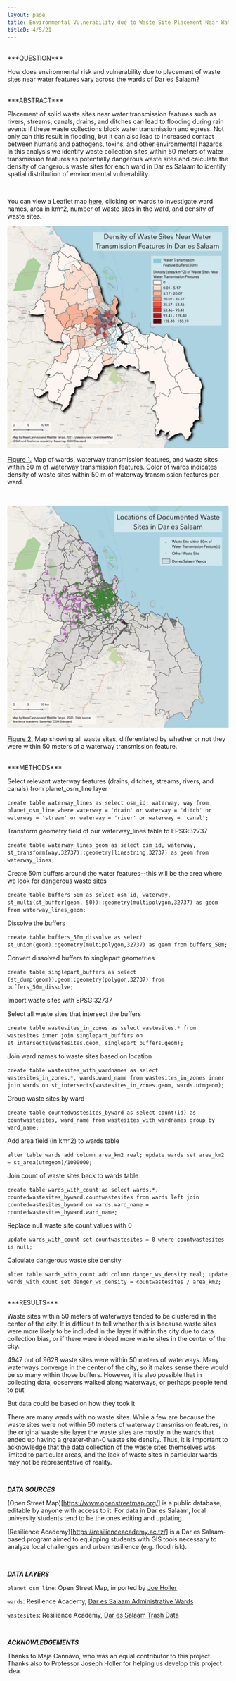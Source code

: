```yaml
---
layout: page
title: Environmental Vulnerability due to Waste Site Placement Near Water Transmission Features in Dar es Salaam
titleD: 4/5/21
---
```


<br>
***QUESTION***

How does environmental risk and vulnerability due to placement of waste sites near water features vary across the wards of Dar es Salaam? 

<br>
***ABSTRACT***

Placement of solid waste sites near water transmission features such as rivers, streams, canals, drains, and ditches can lead to flooding during rain events if these waste collections block water transmission and egress. Not only can this result in flooding, but it can also lead to increased contact between humans and pathogens, toxins, and other environmental hazards. In this analysis we identify waste collection sites within 50 meters of water transmission features as potentially dangerous waste sites and calculate the density of dangerous waste sites for each ward in Dar es Salaam to identify spatial distribution of environmental vulnerability.

<br>

You can view a Leaflet map [here](assets/), clicking on wards to investigate ward names, area in km^2, number of waste sites in the ward, and density of waste sites.

![Static map1](assets/dsm_staticmap.jpg)

[Figure 1.](assets/dsm_staticmap.jpg) Map of wards, waterway transmission features, and waste sites within 50 m of waterway transmission features. 
Color of wards indicates density of waste sites within 50 m of waterway transmission features per ward. 

<br>

![Static map2](assets/dsm_staticmap2.jpg)

[Figure 2.](assets/dsm_staticmap.jpg) Map showing all waste sites, differentiated by whether or not they were within 50 meters of a waterway transmission feature. 



<br>
***METHODS***

Select relevant waterway features (drains, ditches, streams, rivers, and canals) from planet_osm_line layer

`create table waterway_lines as
select osm_id, waterway, way from planet_osm_line
where waterway = 'drain' or waterway = 'ditch' or waterway = 'stream' or waterway = 'river' or waterway = 'canal';`

Transform geometry field of our waterway_lines table to EPSG:32737

`create table waterway_lines_geom as
select osm_id, waterway, st_transform(way,32737)::geometry(linestring,32737) as geom
from waterway_lines;`

Create 50m buffers around the water features--this will be the area where we look for dangerous waste sites

`create table buffers_50m as
select osm_id, waterway, st_multi(st_buffer(geom, 50))::geometry(multipolygon,32737) as geom from waterway_lines_geom;`

Dissolve the buffers

`create table buffers_50m_dissolve as
select st_union(geom)::geometry(multipolygon,32737) as geom
from buffers_50m;`

Convert dissolved buffers to singlepart geometries

`create table singlepart_buffers as
select (st_dump(geom)).geom::geometry(polygon,32737) from buffers_50m_dissolve;`

Import waste sites with EPSG:32737
<br>

Select all waste sites that intersect the buffers

`create table wastesites_in_zones as
select wastesites.*
from wastesites inner join singlepart_buffers
on st_intersects(wastesites.geom, singlepart_buffers.geom);`

Join ward names to waste sites based on location

`create table wastesites_with_wardnames as
select wastesites_in_zones.*, wards.ward_name
from wastesites_in_zones inner join wards
on st_intersects(wastesites_in_zones.geom, wards.utmgeom);`

Group waste sites by ward 

`create table countedwastesites_byward as
select count(id) as countwastesites, ward_name
from wastesites_with_wardnames group by ward_name;`

Add area field (in km^2) to wards table

`alter table wards add column area_km2 real;
update wards set area_km2 = st_area(utmgeom)/1000000;`

Join count of waste sites back to wards table

`create table wards_with_count as
select wards.*, countedwastesites_byward.countwastesites
from wards left join countedwastesites_byward
on wards.ward_name = countedwastesites_byward.ward_name;`

Replace null waste site count values with 0 

`update wards_with_count
set countwastesites = 0
where countwastesites is null;`


Calculate dangerous waste site density

`alter table wards_with_count add column danger_ws_density real;
update wards_with_count set danger_ws_density = countwastesites / area_km2;`

<br>
***RESULTS***

Waste sites within 50 meters of waterways tended to be clustered in the center of the city. It is difficult to tell whether this is because waste sites were more likely to be included in 
the layer if within the city due to data collection bias, or if there were indeed more waste sites in the center of the city. 

4947 out of 9628 waste sites were within 50 meters of waterways. Many waterways converge in the center of the city, so it makes sense there would be so many within those buffers. 
However, it is also possible that in collecting data, observers walked along waterways, or perhaps people tend to put  

But data could be based on how they took it

There are many wards with no waste sites. While a few are because the waste sites were not within 50 meters of waterway transmission features, 
in the original waste site layer the waste sites are mostly in the wards that ended up having a greater-than-0 waste site density. 
Thus, it is important to acknowledge that the data collection of the waste sites themselves was limited to particular areas, and the 
lack of waste sites in particular wards may not be representative of reality.


<br>

***DATA SOURCES***

(Open Street Map)[https://www.openstreetmap.org/] is a public database, editable by anyone with access to it. For data in Dar es Salaam, local university students tend to be the ones editing and updating.

(Resilience Academy)[https://resilienceacademy.ac.tz/] is a Dar es Salaam-based program aimed to equipping students with GIS tools necessary to analyze local challenges and urban resilience (e.g. flood risk). 


<br>

***DATA LAYERS***

`planet_osm_line`: Open Street Map, imported by [Joe Holler](https://gis4dev.github.io)

`wards`: Resilience Academy, [Dar es Salaam Administrative Wards](https://geonode.resilienceacademy.ac.tz/layers/geonode_data:geonode:dar_es_salaam_administrative_wards) 

`wastesites`: Resilience Academy, [Dar es Salaam Trash Data](https://geonode.resilienceacademy.ac.tz/layers/geonode_data:geonode:dar_es_salaam_trash_data)



<br>

***ACKNOWLEDGEMENTS***

Thanks to Maja Cannavo, who was an equal contributor to this project.  Thanks also to Professor Joseph Holler for helping us develop this project idea. 
